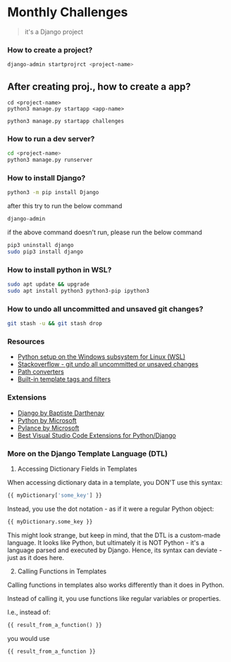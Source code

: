 # Monthly Challenges

> it's a Django project

### How to create a project?

```bash
django-admin startprojrct <project-name>
```

## After creating proj., how to create a app?

```
cd <project-name>
python3 manage.py startapp <app-name>
```

```
python3 manage.py startapp challenges
```

### How to run a dev server?

```bash
cd <project-name>
python3 manage.py runserver
```

### How to install Django?

```bash
python3 -m pip install Django
```

after this try to run the below command

```bash
django-admin
```

if the above command doesn't run, please run the below command

```bash
pip3 uninstall django
sudo pip3 install django
```

### How to install python in WSL?

```bash
sudo apt update && upgrade
sudo apt install python3 python3-pip ipython3
```

### How to undo all uncommitted and unsaved git changes?

```bash
git stash -u && git stash drop
```


### Resources

- [Python setup on the Windows subsystem for Linux (WSL)](https://medium.com/@rhdzmota/python-development-on-the-windows-subsystem-for-linux-wsl-17a0fa1839d)
- [Stackoverflow - git undo all uncommitted or unsaved changes](https://stackoverflow.com/a/56511464/10907720)
- [Path converters](https://docs.djangoproject.com/en/3.2/topics/http/urls/#path-converters)
- [Built-in template tags and filters](https://docs.djangoproject.com/en/4.0/ref/templates/builtins/)

### Extensions

- [Django by Baptiste Darthenay](https://marketplace.visualstudio.com/items?itemName=batisteo.vscode-django)
- [Python by Microsoft](https://marketplace.visualstudio.com/items?itemName=ms-python.python)
- [Pylance by Microsoft](https://marketplace.visualstudio.com/items?itemName=ms-python.vscode-pylance)
- [Best Visual Studio Code Extensions for Python/Django](https://blog.devgenius.io/best-visual-studio-code-extensions-for-python-django-af2fdbf7198a)

### More on the Django Template Language (DTL)

1.  Accessing Dictionary Fields in Templates

When accessing dictionary data in a template, you DON'T use this syntax:

```python
{{ myDictionary['some_key'] }}
```

Instead, you use the dot notation - as if it were a regular Python object:

```python
{{ myDictionary.some_key }}
```

This might look strange, but keep in mind, that the DTL is a custom-made language. It looks like Python, but ultimately it is NOT Python - it's a language parsed and executed by Django. Hence, its syntax can deviate - just as it does here.

2. Calling Functions in Templates

Calling functions in templates also works differently than it does in Python.

Instead of calling it, you use functions like regular variables or properties.

I.e., instead of:

```python
{{ result_from_a_function() }}
```

you would use

```python
{{ result_from_a_function }}
```